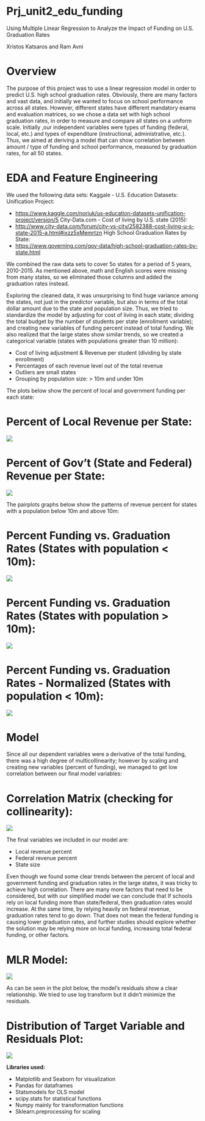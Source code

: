 # Prj_unit2_edu_funding
Using Multiple Linear Regression to Analyze the Impact of Funding on U.S. Graduation Rates

Xristos Katsaros and Ram Avni



# **Overview**

The purpose of this project was to use a linear regression model in order to predict U.S. high school graduation rates. Obviously, there are many factors and vast data, and initially we wanted to focus on school performance across all states. However, different states have different mandatory exams and evaluation matrices, so we chose a data set with high school graduation rates, in order to measure and compare all states on a uniform scale. Initially ,our independent variables were types of funding (federal, local, etc.) and types of expenditure (instructional, administrative, etc.). Thus, we aimed at deriving a model that can show correlation between amount / type of funding and school performance, measured by graduation rates, for all 50 states.



# **EDA and Feature Engineering**

 We used the following data sets:
Kaggale - U.S. Education Datasets: Unification Project:
 * https://www.kaggle.com/noriuk/us-education-datasets-unification-project/version/5
City-Data.com - Cost of living by U.S. state (2015):
 * http://www.city-data.com/forum/city-vs-city/2582388-cost-living-u-s-state-2015-a.html#ixzz5xMemrtzn
High School Graduation Rates by State:
 * https://www.governing.com/gov-data/high-school-graduation-rates-by-state.html


We combined the raw data sets to cover 5o states for a period of 5 years, 2010-2015. As mentioned above, math and English scores were missing from many states, so we eliminated those columns and added the graduation rates instead. 


Exploring the cleaned data, it was unsurprising to find huge variance among the states, not just in the predictor variable, but also in terms of the total dollar amount due to the state and population size. Thus, we tried to standardize the model by adjusting for cost of living in each state; dividing the total budget by the number of students per state (enrollment variable); and creating new variables of funding percent instead of total funding. We also realized that the large states show similar trends, so we created a categorical variable (states with populations greater than 10 million):

  * Cost of living adjustment & Revenue per student (dividing by state enrollment)
  * Percentages of each revenue level out of the total revenue 
  * Outliers are small states
  * Grouping by population size: > 10m and under 10m

The plots below show the percent of local and government funding per each state:

# **Percent of Local Revenue per State:**
![](https://github.com/ram-avni/Prj_unit2_edu_funding/blob/master/Visuals/local_percent.png)

# **Percent of Gov’t (State and Federal) Revenue per State:**
![](https://github.com/ram-avni/Prj_unit2_edu_funding/blob/master/Visuals/gov_percent.png)

The pairplots graphs below show the patterns of revenue percent for states with a population below 10m and above 10m:

# **Percent Funding vs. Graduation Rates (States with population < 10m):**
![](https://github.com/ram-avni/Prj_unit2_edu_funding/blob/master/Visuals/states_above_10.png)

# **Percent Funding vs. Graduation Rates (States with population > 10m):**
![](https://github.com/ram-avni/Prj_unit2_edu_funding/blob/master/Visuals/states_below_10.png)

# **Percent Funding vs. Graduation Rates - Normalized (States with population < 10m):**
![](https://github.com/ram-avni/Prj_unit2_edu_funding/blob/master/Visuals/states_above_10_scaled.png)

# **Model**

Since all our dependent variables were a derivative of the total funding, there was a high degree of multicollinearity; however by scaling and creating new variables (percent of funding), we managed to get low correlation between our final model variables:

# **Correlation Matrix (checking for collinearity):**
![](https://github.com/ram-avni/Prj_unit2_edu_funding/blob/master/Visuals/Corrmtx.png)


The final variables we included in our model are:
  * Local revenue percent
  * Federal revenue percent
  * State size
  
Even though we found some clear trends between the percent of local and government funding and graduation rates in the large states, it was tricky to achieve high correlation. There are many more factors that need to be considered, but with our simplified model we can conclude that If schools rely on local funding more than state/federal, then graduation rates would increase. At the same time, by relying heavily on federal revenue, graduation rates tend to go down. That does not mean the federal funding is causing lower graduation rates, and further studies should explore whether the solution may be relying more on local funding, increasing total federal funding, or other factors.

# **MLR Model:**
![](https://github.com/ram-avni/Prj_unit2_edu_funding/blob/master/Visuals/ols.png)


As can be seen in the plot below, the model’s residuals show a clear relationship. We tried to use log transform but it didn’t minimize the residuals.

# **Distribution of Target Variable and Residuals Plot:**
![](https://github.com/ram-avni/Prj_unit2_edu_funding/blob/master/Visuals/resid.png)

**Libraries used:**

  * Matplotlib and Seaborn for visualization
  * Pandas for dataframes
  * Statsmodels for OLS model
  * scipy.stats for statistical functions
  * Numpy mainly for transformation functions
  * Sklearn.preprocessing for scaling
